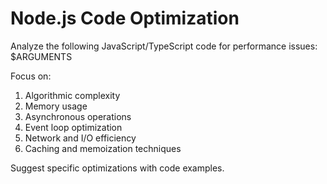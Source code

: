 # Node.js Code Optimization

Analyze the following JavaScript/TypeScript code for performance issues:
$ARGUMENTS

Focus on:
1. Algorithmic complexity
2. Memory usage
3. Asynchronous operations
4. Event loop optimization
5. Network and I/O efficiency
6. Caching and memoization techniques

Suggest specific optimizations with code examples.